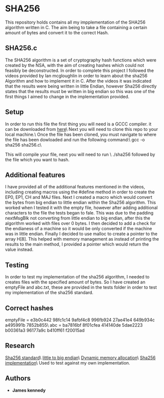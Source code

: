 # SHA256

This repository holds contains all my impplementation of the SHA256 algorithm written in C. The aim being to take a file containing a certain amount of bytes and convert it to the correct Hash. 

## SHA256.c
The SHA256 algorithm is a set of cryptography hash functions which were created by the NSA, with the aim of creating hashes which could not feasibly be deconstructed. 
In order to complete this project I followed the videos provided by Ian mcgloughlin in order to learn about the sha256 Algorithm and how to implement it in C. After the videos it was indicated that the results were being written in little Endian, however Sha256 directly states that the results must be written in big endian so this was one of the first things I aimed to change in the implementation provided. 


## Setup
In order to run this file the first thing you will need is a GCCC compiler. it can be downloaded from [here](http://www.codebind.com/cprogramming/install-mingw-windows-10-gcc/)\\
Next you will need to clone this repo to your local machine.\\
Once the file has been cloned, you must navigate to where the file has been dowloaded and run the following command:\\
gcc -o sha256 sha256.c\\

This will compile your file, next you will need to run \\
./sha256 followed by the file which you want to hash.


## Additional features
I have provided all of the additional features mentioned in the videos, including creating macros using the #define method in order to create the EP0, EP1, CH and MAJ files. 
Next I created a macro which would convert the bytes from big endian to little endian within the Sha256 algorithm. This worked when I tested it with the empty file, however after adding additional characters to the file the tests began to fale. This was due to the padding nextMsgBlk not converting from little endian to big endian, after this the algorithm worked with files over 0 bytes. 
I then decided to add a check for the endianess of a machine so it would be only converted if the machine was in little endian.
Finally I decided to use malloc to create a pointer to the array H[8]. This helped with memory management as instead of printing the results to the main method, I provided a pointer which would return the value instead.


## Testing
In order to test my implementation of the sha256 algorithm, I needed to creates files with the specified amount of bytes. So I have created an emptyFile and abc.txt, these are provided in the tests folder in order to test my implementation of the sha256 standard.

## Correct hashes
 emptyFile   = e3b0c442 98fc1c14 9afbf4c8 996fb924 27ae41e4 649b934c a495991b 7852b855\\
 abc = ba7816bf 8f01cfea 414140de 5dae2223 b00361a3 96177a9c b410ff61 f20015ad
 
## Research
[Sha256 standard](https://nvlpubs.nist.gov/nistpubs/FIPS/NIST.FIPS.180-4.pdf)\\
[little to big endian](https://stackoverflow.com/questions/19275955/convert-little-endian-to-big-endian)\\
[Dynamic memory allocation](https://www.programiz.com/c-programming/c-dynamic-memory-allocation)\\
[Sha256 implementation](https://codereview.stackexchange.com/questions/183921/incremental-sha256sum-computation)\\
Used to test against my own implementation.
## Authors

* **James kennedy** 




